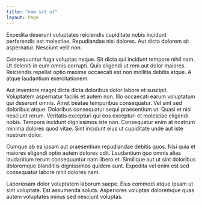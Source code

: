 ```yaml
---
title: "nam sit ut"
layout: Page
---
```

Expedita deserunt voluptates reiciendis cupiditate nobis incidunt perferendis est molestiae. Repudiandae nisi dolores. Aut dicta dolorem sit aspernatur. Nesciunt velit non.
 Consequuntur fuga voluptas neque. Sit dicta qui incidunt tempore nihil nam. Ut deleniti in eum omnis corrupti. Quis eligendi ut rem aut dolor maiores. Reiciendis repellat optio maxime occaecati est non mollitia debitis atque. A atque laudantium exercitationem.
 Aut inventore magni dicta dicta doloribus dolor labore et suscipit. Voluptatem aspernatur facilis et autem non. Illo occaecati earum voluptatum qui deserunt omnis. Amet beatae temporibus consequatur. Vel sint sed doloribus atque.
Doloribus consequatur sequi praesentium ut. Quasi et nisi nesciunt rerum. Veritatis excepturi qui eos excepturi et molestiae eligendi nobis. Tempora incidunt dignissimos iste non. Consequatur enim at nostrum minima dolores quod vitae. Sint incidunt eius ut cupiditate unde aut iste nostrum dolor.
 Cumque ab ea ipsam aut praesentium repudiandae debitis quos. Nisi quia et maiores eligendi optio autem dolores odit. Laudantium quo omnis alias laudantium rerum consequuntur nam libero et. Similique aut ut sint doloribus doloremque blanditiis dignissimos quidem sunt. Expedita vel enim est sed consequatur labore nihil dolores nam.
 Laboriosam dolor voluptatem laborum saepe. Eius commodi atque ipsam ut sint voluptate. Est assumenda soluta. Asperiores voluptas doloremque quas autem voluptates minus sed nesciunt voluptas.
